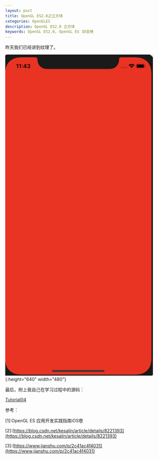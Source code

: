 ```yaml
---
layout: post   
title: OpenGL ES2.0之立方体  
categories: OpenGLES
description: OpenGL ES2.0 立方体
keywords: OpenGL ES2.0, OpenGL ES 3D变换
---
```


昨天我们已经讲到纹理了。

![](/images/blog/OpenGLES/Tutorial01/ScreenShot20190707114303AM.png){:height="640" width="480"}


最后，附上我自己在学习过程中的源码：


[Tutorial04](https://github.com/heyonly/OpenGLES2.0/tree/master/Tutorial04)



参考：

[1]\:OpenGL ES 应用开发实践指南iOS卷



[2]\:[https://blog.csdn.net/kesalin/article/details/8221393](https://blog.csdn.net/kesalin/article/details/8221393)




[3]\:[https://www.jianshu.com/p/2c41ac4f4031](https://www.jianshu.com/p/2c41ac4f4031)



